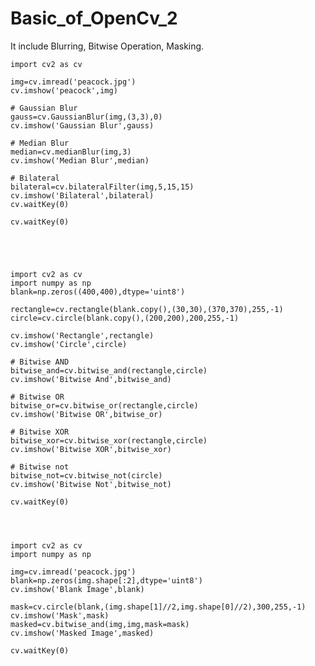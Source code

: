 # Basic_of_OpenCv_2
It include Blurring, Bitwise Operation, Masking.


    import cv2 as cv
    
    img=cv.imread('peacock.jpg')
    cv.imshow('peacock',img)
    
    # Gaussian Blur
    gauss=cv.GaussianBlur(img,(3,3),0)
    cv.imshow('Gaussian Blur',gauss)
    
    # Median Blur
    median=cv.medianBlur(img,3)
    cv.imshow('Median Blur',median)
    
    # Bilateral
    bilateral=cv.bilateralFilter(img,5,15,15)
    cv.imshow('Bilateral',bilateral)
    cv.waitKey(0)
    
    cv.waitKey(0)
    
    
    
    
    
    import cv2 as cv
    import numpy as np
    blank=np.zeros((400,400),dtype='uint8')
    
    rectangle=cv.rectangle(blank.copy(),(30,30),(370,370),255,-1)
    circle=cv.circle(blank.copy(),(200,200),200,255,-1)
    
    cv.imshow('Rectangle',rectangle)
    cv.imshow('Circle',circle)
    
    # Bitwise AND
    bitwise_and=cv.bitwise_and(rectangle,circle)
    cv.imshow('Bitwise And',bitwise_and)
    
    # Bitwise OR
    bitwise_or=cv.bitwise_or(rectangle,circle)
    cv.imshow('Bitwise OR',bitwise_or)
    
    # Bitwise XOR
    bitwise_xor=cv.bitwise_xor(rectangle,circle)
    cv.imshow('Bitwise XOR',bitwise_xor)
    
    # Bitwise not
    bitwise_not=cv.bitwise_not(circle)
    cv.imshow('Bitwise Not',bitwise_not)
    
    cv.waitKey(0)
    
    
    
    
    import cv2 as cv
    import numpy as np
    
    img=cv.imread('peacock.jpg')
    blank=np.zeros(img.shape[:2],dtype='uint8')
    cv.imshow('Blank Image',blank)
    
    mask=cv.circle(blank,(img.shape[1]//2,img.shape[0]//2),300,255,-1)
    cv.imshow('Mask',mask)
    masked=cv.bitwise_and(img,img,mask=mask)
    cv.imshow('Masked Image',masked)
    
    cv.waitKey(0)

